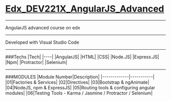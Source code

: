 # [Edx_DEV221X_AngularJS_Advanced](https://www.edx.org/course/angularjs-advanced-framework-techniques-microsoft-dev221x)

---

AngularJS advanced course on edx

---

Developed with Visual Studio Code

---

###Techs
|Tech|
|----|
|AngularJS|
|HTML|
|CSS|
|Node.JS|
|Express.JS|
|Npm|
|Protractor|
|Selenium|

---

###MODULES
|Module Number|Description|
|-------------|-----------|
|01|Factories & Services|
|02|Directives|
|03|Bootstrap & ngAnimate|
|04|NodeJS, npm & ExpressJS|
|05|Routing tools & configuring angular modules|
|06|Testing Tools - Karma / Jasmine / Protractor / Selenium|
